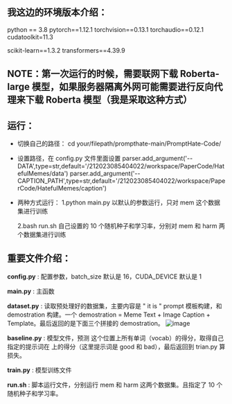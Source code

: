 ## 我这边的环境版本介绍：

python == 3.8
pytorch==1.12.1 
torchvision==0.13.1 
torchaudio==0.12.1 
cudatoolkit=11.3

scikit-learn==1.3.2
transformers==4.39.9

## NOTE：第一次运行的时候，需要联网下载 Roberta-large 模型，如果服务器隔离外网可能需要进行反向代理来下载 Roberta 模型（我是采取这种方式）



## 运行：

- 切换自己的路径： cd your/filepath/prompthate-main/PromptHate-Code/

- 设置路径，在 config.py 文件里面设置
    parser.add_argument('--DATA',type=str,default='/212023085404022/workspace/PaperCode/HatefulMemes/data')
    parser.add_argument('--CAPTION_PATH',type=str,default='/212023085404022/workspace/PaperCode/HatefulMemes/caption')
    
- 两种方式运行：
  1.python main.py
    以默认的参数运行，只对 mem 这个数据集进行训练
  
  2.bash run.sh
    自己设置的 10 个随机种子和学习率，分别对 mem 和 harm 两个数据集进行训练
  
  

## 重要文件介绍：

**config.py** : 配置参数，batch_size 默认是 16，CUDA_DEVICE 默认是 1

**main.py** : 主函数

**dataset.py** : 读取预处理好的数据集，主要内容是 " it is <mask> " prompt 模板构建，和 demostration 构建。一个 demostration = Meme Text + Image Caption + Template。最后返回的是下面三个拼接的 demostration。
![image](https://github.com/CXMuGui/PaperCode/assets/86507078/773440e0-604e-469f-829e-448e852a5df6)

**baseline.py** : 模型文件，预测 <mask> 这个位置上所有单词（vocab）的得分，取得自己指定的提示词在 <mask> 上的得分（这里提示词是 good 和 bad），最后返回到 trian.py 算损失。

**train.py** : 模型训练文件

**run.sh** : 脚本运行文件，分别运行 mem 和 harm 这两个数据集。且指定了 10 个随机种子和学习率。
